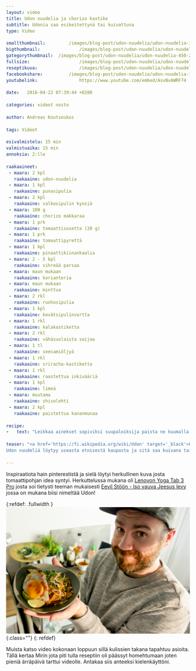 ```yaml
---
layout: video
title: Udon nuudelia ja chorizo kastike
subtitle: Udonia saa esikeitettynä tai kuivattuna
type: Video

smallthumbnail: 		/images/blog-post/udon-nuudelia/udon-nuudelia-150-2.jpg
bigthumbnail:				/images/blog-post/udon-nuudelia/udon-nuudelia-1200-2.jpg
gategorythumbnail: 	/images/blog-post/udon-nuudelia/udon-nuudelia-450-2.jpg
fullsize: 					/images/blog-post/udon-nuudelia/udon-nuudelia-1200-2.jpg
reseptikuva:				/images/blog-post/udon-nuudelia/udon-nuudelia-1000-2.jpg
facebookshare:			/images/blog-post/udon-nuudelia/udon-nuudelia-1200-2.jpg
youtubelink: 				https://www.youtube.com/embed/AsvNvAWRF74 

date:	2016-04-22 07:39:44 +0200

categories: videot nosto

author: Andreas Koutsoukos

tags: Videot

esivalmistelu: 15 min
valmistuaika: 15 min
annoksia: 2:lle

raakaaineet:
 - maara: 2 kpl
   raakaaine: udon-nuudelia
 - maara: 1 kpl
   raakaaine: punasipulia   
 - maara: 2 kpl
   raakaaine: valkosipulin kynsiä
 - maara: 100 g
   raakaaine: chorizo makkaraa
 - maara: 1 prk
   raakaaine: tomaattisosetta (20 g)
 - maara: 1 prk
   raakaaine: tomaattipyrettä   
 - maara: 1 kpl
   raakaaine: pinaattikiinankaalia  
 - maara: 2 - 5 kpl
   raakaaine: vihreää parsaa  
 - maara: maun mukaan
   raakaaine: korianteria  
 - maara: maun mukaan
   raakaaine: minttua     
 - maara: 2 rkl
   raakaaine: ruohosipulia     
 - maara: 1 kpl
   raakaaine: kevätsipulinvartta  
 - maara: 1 rkl
   raakaaine: kalakastiketta  
 - maara: 2 rkl
   raakaaine: vähäsuolaista soijaa    
 - maara: 1 tl
   raakaaine: seesamiöljyä 
 - maara: 1 rkl
   raakaaine: sriracha-kastiketta 
 - maara: 1 rkl
   raakaaine: raastettua inkivääriä  
 - maara: 1 kpl
   raakaaine: limeä
 - maara: muutama
   raakaaine: shisolehti   
 - maara: 2 kpl
   raakaaine: paistettua kananmunaa     
         
recipe:
-   text: "Leikkaa ainekset sopiviksi suupaloiksija paista ne kuumalla pannulla. Tarkempi kirjallinen versio tulossa myöhemmin, katso video niin näet miten resepti toteutettiin."

teaser: "<a href='https://fi.wikipedia.org/wiki/Udon' target='_black'>Udon</a> on paksu nuudeli joka tulee Japanista. Se on valmistettu vehnästä ja minun versioni tuore udonia.
Udon nuudeliä löytyy useasta etnisestä kaupasta ja sitä saa kuivana tai sitten tuoreena. Yleensä Udonia syödään liemen kanssa, mutta minun reseptissäni se paistetaan."

---
```


<section>
<p>
Inspiraatiota hain pinterestistä ja sielä löytyi herkullinen kuva josta tomaattipohjan idea syntyi. 
Herkuttelussa mukana oli <a href="http://shop.lenovo.com/fi/fi/tablets/lenovo/yoga/yoga-tablet-3-pro-10/" target='_black'>Lenovon Yoga Tab 3 Pro</a> josta soi tietysti teeman mukaisesti 
<a href="https://play.spotify.com/album/1WKJQStW5xWfYafRdtROZ4"  target='_black'>Eevil Stöön - Iso vauva Jeesus levy</a> jossa on mukana biisi nimeltää Udon!
</p>
</section>

{:refdef: .fullwidth }
![udon nuudelia paistettuna](/images/blog-post/udon-nuudelia/udon-nuudelia-blogpost.jpg){:class=""}	
{: refdef}

<section>
<p>
Muista katso video kokonaan loppuun sillä kulissien takana tapahtuu asioita. Tällä kertaa Mirin jota piti tulla reseptiin oli päässyt homehtumaan joten pieniä ärräpäivä tarttui videolle.
Antakaa siis anteeksi kielenkäyttöni.
</p>
</section>